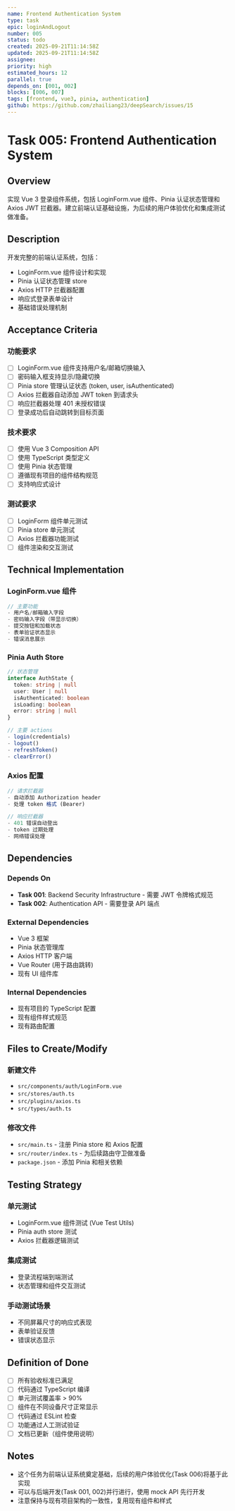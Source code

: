 ```yaml
---
name: Frontend Authentication System
type: task
epic: loginAndLogout
number: 005
status: todo
created: 2025-09-21T11:14:58Z
updated: 2025-09-21T11:14:58Z
assignee:
priority: high
estimated_hours: 12
parallel: true
depends_on: [001, 002]
blocks: [006, 007]
tags: [frontend, vue3, pinia, authentication]
github: https://github.com/zhailiang23/deepSearch/issues/15
---
```


# Task 005: Frontend Authentication System

## Overview

实现 Vue 3 登录组件系统，包括 LoginForm.vue 组件、Pinia 认证状态管理和 Axios JWT 拦截器。建立前端认证基础设施，为后续的用户体验优化和集成测试做准备。

## Description

开发完整的前端认证系统，包括：
- LoginForm.vue 组件设计和实现
- Pinia 认证状态管理 store
- Axios HTTP 拦截器配置
- 响应式登录表单设计
- 基础错误处理机制

## Acceptance Criteria

### 功能要求
- [ ] LoginForm.vue 组件支持用户名/邮箱切换输入
- [ ] 密码输入框支持显示/隐藏切换
- [ ] Pinia store 管理认证状态 (token, user, isAuthenticated)
- [ ] Axios 拦截器自动添加 JWT token 到请求头
- [ ] 响应拦截器处理 401 未授权错误
- [ ] 登录成功后自动跳转到目标页面

### 技术要求
- [ ] 使用 Vue 3 Composition API
- [ ] 使用 TypeScript 类型定义
- [ ] 使用 Pinia 状态管理
- [ ] 遵循现有项目的组件结构规范
- [ ] 支持响应式设计

### 测试要求
- [ ] LoginForm 组件单元测试
- [ ] Pinia store 单元测试
- [ ] Axios 拦截器功能测试
- [ ] 组件渲染和交互测试

## Technical Implementation

### LoginForm.vue 组件
```typescript
// 主要功能
- 用户名/邮箱输入字段
- 密码输入字段（带显示切换）
- 提交按钮和加载状态
- 表单验证状态显示
- 错误消息展示
```

### Pinia Auth Store
```typescript
// 状态管理
interface AuthState {
  token: string | null
  user: User | null
  isAuthenticated: boolean
  isLoading: boolean
  error: string | null
}

// 主要 actions
- login(credentials)
- logout()
- refreshToken()
- clearError()
```

### Axios 配置
```typescript
// 请求拦截器
- 自动添加 Authorization header
- 处理 token 格式 (Bearer)

// 响应拦截器
- 401 错误自动登出
- token 过期处理
- 网络错误处理
```

## Dependencies

### Depends On
- **Task 001**: Backend Security Infrastructure - 需要 JWT 令牌格式规范
- **Task 002**: Authentication API - 需要登录 API 端点

### External Dependencies
- Vue 3 框架
- Pinia 状态管理库
- Axios HTTP 客户端
- Vue Router (用于路由跳转)
- 现有 UI 组件库

### Internal Dependencies
- 现有项目的 TypeScript 配置
- 现有组件样式规范
- 现有路由配置

## Files to Create/Modify

### 新建文件
- `src/components/auth/LoginForm.vue`
- `src/stores/auth.ts`
- `src/plugins/axios.ts`
- `src/types/auth.ts`

### 修改文件
- `src/main.ts` - 注册 Pinia store 和 Axios 配置
- `src/router/index.ts` - 为后续路由守卫做准备
- `package.json` - 添加 Pinia 和相关依赖

## Testing Strategy

### 单元测试
- LoginForm.vue 组件测试 (Vue Test Utils)
- Pinia auth store 测试
- Axios 拦截器逻辑测试

### 集成测试
- 登录流程端到端测试
- 状态管理和组件交互测试

### 手动测试场景
- 不同屏幕尺寸的响应式表现
- 表单验证反馈
- 错误状态显示

## Definition of Done

- [ ] 所有验收标准已满足
- [ ] 代码通过 TypeScript 编译
- [ ] 单元测试覆盖率 > 90%
- [ ] 组件在不同设备尺寸正常显示
- [ ] 代码通过 ESLint 检查
- [ ] 功能通过人工测试验证
- [ ] 文档已更新（组件使用说明）

## Notes

- 这个任务为前端认证系统奠定基础，后续的用户体验优化(Task 006)将基于此实现
- 可以与后端开发(Task 001, 002)并行进行，使用 mock API 先行开发
- 注意保持与现有项目架构的一致性，复用现有组件和样式